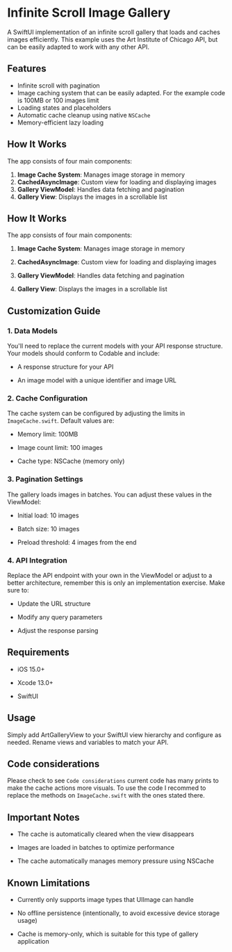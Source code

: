 # Infinite Scroll Image Gallery

A SwiftUI implementation of an infinite scroll gallery that loads and caches images efficiently. This example uses the Art Institute of Chicago API, but can be easily adapted to work with any other API.

## Features

- Infinite scroll with pagination
- Image caching system that can be easily adapted. For the example code is 100MB or 100 images limit
- Loading states and placeholders
- Automatic cache cleanup using native `NSCache`
- Memory-efficient lazy loading

## How It Works

The app consists of four main components:

1. **Image Cache System**: Manages image storage in memory
2. **CachedAsyncImage**: Custom view for loading and displaying images
3. **Gallery ViewModel**: Handles data fetching and pagination
4. **Gallery View**: Displays the images in a scrollable list

How It Works
------------

The app consists of four main components:

1.  **Image Cache System**: Manages image storage in memory
    
2.  **CachedAsyncImage**: Custom view for loading and displaying images
    
3.  **Gallery ViewModel**: Handles data fetching and pagination
    
4.  **Gallery View**: Displays the images in a scrollable list
    

Customization Guide
-------------------

### 1\. Data Models

You'll need to replace the current models with your API response structure. Your models should conform to Codable and include:

*   A response structure for your API
    
*   An image model with a unique identifier and image URL
    

### 2\. Cache Configuration

The cache system can be configured by adjusting the limits in `ImageCache.swift`. Default values are:

*   Memory limit: 100MB
    
*   Image count limit: 100 images
    
*   Cache type: NSCache (memory only)
    

### 3\. Pagination Settings

The gallery loads images in batches. You can adjust these values in the ViewModel:

*   Initial load: 10 images
    
*   Batch size: 10 images
    
*   Preload threshold: 4 images from the end
    

### 4\. API Integration

Replace the API endpoint with your own in the ViewModel or adjust to a better architecture, remember this is only an implementation exercise. Make sure to:

*   Update the URL structure
    
*   Modify any query parameters
    
*   Adjust the response parsing
    

Requirements
------------

*   iOS 15.0+
    
*   Xcode 13.0+
    
*   SwiftUI

Usage
-----

Simply add ArtGalleryView to your SwiftUI view hierarchy and configure as needed. Rename views and variables to match your API.

Code considerations
-----

Please check to see `Code considerations` current code has many prints to make the cache actions more visuals. To use the code I recommed to replace the methods on `ImageCache.swift` with the ones stated there.

Important Notes
---------------

*   The cache is automatically cleared when the view disappears
    
*   Images are loaded in batches to optimize performance
    
*   The cache automatically manages memory pressure using NSCache
    

Known Limitations
-----------------

*   Currently only supports image types that UIImage can handle
    
*   No offline persistence (intentionally, to avoid excessive device storage usage)
    
*   Cache is memory-only, which is suitable for this type of gallery application
